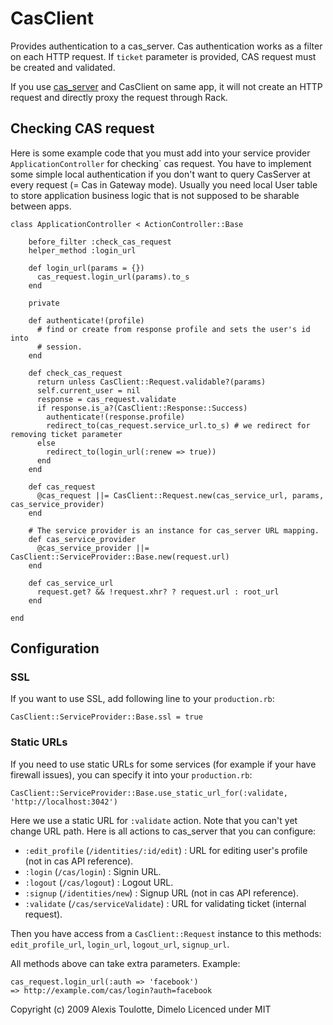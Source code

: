 # CasClient

Provides authentication to a cas_server. Cas authentication works as a filter
on each HTTP request. If `ticket` parameter is provided, CAS request must be
created and validated.

If you use [cas_server](http://github.com/nel/cas_server/tree/master/) and
CasClient on same app, it will not create an HTTP request and directly proxy
the request through Rack.

## Checking CAS request

Here is some example code that you must add into your service provider
`ApplicationController` for checking` cas request. You have to implement some
simple  local authentication if you don't want to query CasServer at every
request (= Cas in Gateway mode). Usually you need local User table to store
application business logic that is not supposed to be sharable between apps.

    class ApplicationController < ActionController::Base
    
        before_filter :check_cas_request
        helper_method :login_url
        
        def login_url(params = {})
          cas_request.login_url(params).to_s
        end
    
        private
        
        def authenticate!(profile)
          # find or create from response profile and sets the user's id into
          # session.
        end
        
        def check_cas_request
          return unless CasClient::Request.validable?(params)
          self.current_user = nil
          response = cas_request.validate
          if response.is_a?(CasClient::Response::Success)
            authenticate!(response.profile)
            redirect_to(cas_request.service_url.to_s) # we redirect for removing ticket parameter
          else
            redirect_to(login_url(:renew => true))
          end
        end
    
        def cas_request
          @cas_request ||= CasClient::Request.new(cas_service_url, params, cas_service_provider)
        end
        
        # The service provider is an instance for cas_server URL mapping.
        def cas_service_provider
          @cas_service_provider ||= CasClient::ServiceProvider::Base.new(request.url)
        end
        
        def cas_service_url
          request.get? && !request.xhr? ? request.url : root_url
        end
    
    end

## Configuration

### SSL

If you want to use SSL, add following line to your `production.rb`:

    CasClient::ServiceProvider::Base.ssl = true

### Static URLs

If you need to use static URLs for some services (for example if your have
firewall issues), you can specify it into your `production.rb`:

    CasClient::ServiceProvider::Base.use_static_url_for(:validate, 'http://localhost:3042')

Here we use a static URL for `:validate` action. Note that you can't yet change
URL path. Here is all actions to cas_server that you can configure:

- `:edit_profile` (`/identities/:id/edit`) :
   URL for editing user's profile (not in cas API reference).
- `:login` (`/cas/login`) :
   Signin URL.
- `:logout` (`/cas/logout`) :
   Logout URL.
- `:signup` (`/identities/new`) :
   Signup URL (not in cas API reference).
- `:validate` (`/cas/serviceValidate`) :
   URL for validating ticket (internal request).

Then you have access from a `CasClient::Request` instance to this methods:
`edit_profile_url`, `login_url`, `logout_url`, `signup_url`.

All methods above can take extra parameters. Example:

    cas_request.login_url(:auth => 'facebook')
    => http://example.com/cas/login?auth=facebook

Copyright (c) 2009 Alexis Toulotte, Dimelo
Licenced under MIT